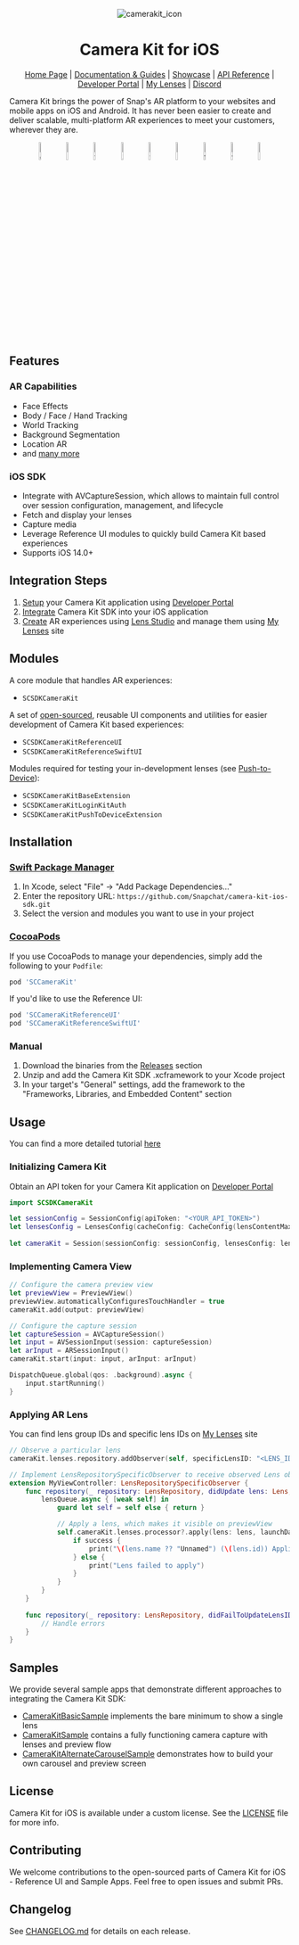 <div align="center">
 
![camerakit_icon](https://github.com/user-attachments/assets/036e42d2-c99f-45bc-ac0a-fe2fc462b6eb)

# Camera Kit for iOS

[Home Page](https://developers.snap.com/camera-kit/home) | [Documentation & Guides](https://developers.snap.com/camera-kit/getting-started/what-is-camera-kit) | [Showcase](https://ar.snap.com/camera-kit) | [API Reference](https://kit.snapchat.com/reference/CameraKit/ios/1.42.0/index.html) | [Developer Portal](https://kit.snapchat.com/manage/) | [My Lenses](https://my-lenses.snapchat.com/) | [Discord](https://discord.gg/snapar)
</div>

Camera Kit brings the power of Snap's AR platform to your websites and mobile apps on iOS and Android. It has never been easier to create and deliver scalable, multi-platform AR experiences to meet your customers, wherever they are.

<p align="center">
 <img src="https://github.com/user-attachments/assets/4a6174c1-c6fd-47ff-826e-f48afc067331" width="9%" alt="distort" />
 <img src="https://github.com/user-attachments/assets/b894649a-b80c-4ce3-ac5f-0ead9b6327c6" width="9%" alt="hair_simulation" />
 <img src="https://github.com/user-attachments/assets/afd19a3c-b625-4801-ae40-19588cc597e0" width="9%" alt="try_on" />
 <img src="https://github.com/user-attachments/assets/350fdcec-4f6c-456b-849f-a40f1f0dd1b5" width="9%" alt="3d_hand_tracking" />
 <img src="https://github.com/user-attachments/assets/13384317-9a65-4e30-91ef-7679e5b21ec3" width="9%" alt="wrist_wear_try_on" />
 <img src="https://github.com/user-attachments/assets/24d14f33-c121-43ed-9ff7-5ee0f98bcfb7" width="9%" alt="eye_wear_try_on" />
 <img src="https://github.com/user-attachments/assets/02dc6eb7-6b7b-43e4-8607-4dcce4b93bbd" width="9%" alt="true_size_object" />
 <img src="https://github.com/user-attachments/assets/2fe8618c-d9bc-462b-a85e-34fac7c22421" width="9%" alt="vfx" />
 <img src="https://github.com/user-attachments/assets/3988cc25-e058-490a-aa13-8ecca7f1116b" width="9%" alt="landmarkers" />
</p>

## Features

### AR Capabilities
- Face Effects
- Body / Face / Hand Tracking
- World Tracking
- Background Segmentation
- Location AR
- and [many more](https://developers.snap.com/camera-kit/ar-content/ar-overview) 

### iOS SDK
- Integrate with AVCaptureSession, which allows to maintain full control over session configuration, management, and lifecycle
- Fetch and display your lenses
- Capture media
- Leverage Reference UI modules to quickly build Camera Kit based experiences
- Supports iOS 14.0+

## Integration Steps
1. [Setup](https://developers.snap.com/camera-kit/getting-started/setting-up-accounts) your Camera Kit application using [Developer Portal](https://kit.snapchat.com/manage)
2. [Integrate](https://developers.snap.com/camera-kit/integrate-sdk/mobile/ios) Camera Kit SDK into your iOS application
3. [Create](https://developers.snap.com/camera-kit/ar-content/build-lenses) AR experiences using [Lens Studio](https://ar.snap.com/lens-studio) and manage them using [My Lenses](https://my-lenses.snapchat.com/) site

## Modules

A core module that handles AR experiences:
- `SCSDKCameraKit`

A set of [open-sourced](./Sources), reusable UI components and utilities for easier development of Camera Kit based experiences:
- `SCSDKCameraKitReferenceUI`
- `SCSDKCameraKitReferenceSwiftUI`

Modules required for testing your in-development lenses (see [Push-to-Device](https://developers.snap.com/camera-kit/guides/mobile-customization/in-app-lens-testing)):
- `SCSDKCameraKitBaseExtension`
- `SCSDKCameraKitLoginKitAuth`
- `SCSDKCameraKitPushToDeviceExtension`

## Installation
### [Swift Package Manager](https://github.com/apple/swift-package-manager)
1. In Xcode, select "File" → "Add Package Dependencies…"
2. Enter the repository URL: `https://github.com/Snapchat/camera-kit-ios-sdk.git`
3. Select the version and modules you want to use in your project

### [CocoaPods](https://cocoapods.org/)
If you use CocoaPods to manage your dependencies, simply add the following to your `Podfile`:
```ruby
pod 'SCCameraKit'
```

If you'd like to use the Reference UI:

```ruby
pod 'SCCameraKitReferenceUI'
pod 'SCCameraKitReferenceSwiftUI'
```

### Manual
1. Download the binaries from the [Releases](https://github.com/Snapchat/camera-kit-ios-sdk/releases) section
2. Unzip and add the Camera Kit SDK .xcframework to your Xcode project
3. In your target's "General" settings, add the framework to the "Frameworks, Libraries, and Embedded Content" section

## Usage
You can find a more detailed tutorial [here](https://developers.snap.com/camera-kit/guides/tutorials/mobile-tutorials/building-your-first-ios-camera-kit-app)

### Initializing Camera Kit
Obtain an API token for your Camera Kit application on [Developer Portal](https://kit.snapchat.com/manage)

```swift
import SCSDKCameraKit

let sessionConfig = SessionConfig(apiToken: "<YOUR_API_TOKEN>")
let lensesConfig = LensesConfig(cacheConfig: CacheConfig(lensContentMaxSize: 150*1024*1024))
        
let cameraKit = Session(sessionConfig: sessionConfig, lensesConfig: lensesConfig, errorHandler: self)
```

### Implementing Camera View
```swift
// Configure the camera preview view
let previewView = PreviewView()
previewView.automaticallyConfiguresTouchHandler = true
cameraKit.add(output: previewView)

// Configure the capture session
let captureSession = AVCaptureSession()
let input = AVSessionInput(session: captureSession)
let arInput = ARSessionInput()        
cameraKit.start(input: input, arInput: arInput)

DispatchQueue.global(qos: .background).async {
    input.startRunning()
}
```

### Applying AR Lens
You can find lens group IDs and specific lens IDs on [My Lenses](https://my-lenses.snapchat.com/) site
```swift
// Observe a particular lens
cameraKit.lenses.repository.addObserver(self, specificLensID: "<LENS_ID>", inGroupID: "<LENS_GROUP_ID>")

// Implement LensRepositorySpecificObserver to receive observed Lens object
extension MyViewController: LensRepositorySpecificObserver {
    func repository(_ repository: LensRepository, didUpdate lens: Lens, forGroupID groupID: String) {
        lensQueue.async { [weak self] in
            guard let self = self else { return }

            // Apply a lens, which makes it visible on previewView
            self.cameraKit.lenses.processor?.apply(lens: lens, launchData: nil) { success in
                if success {
                    print("\(lens.name ?? "Unnamed") (\(lens.id)) Applied")
                } else {
                    print("Lens failed to apply")
                }
            }
        }
    }
    
    func repository(_ repository: LensRepository, didFailToUpdateLensID lensID: String, forGroupID groupID: String, error: Error?) {
        // Handle errors
    }
}
```

## Samples
We provide several sample apps that demonstrate different approaches to integrating the Camera Kit SDK:
- [CameraKitBasicSample](./Samples/CameraKitBasicSample) implements the bare minimum to show a single lens
- [CameraKitSample](./Samples/CameraKitSample) contains a fully functioning camera capture with lenses and preview flow
- [CameraKitAlternateCarouselSample](./Samples/CameraKitAlternateCarouselSample) demonstrates how to build your own carousel and preview screen

## License
Camera Kit for iOS is available under a custom license. See the [LICENSE](./LICENSE) file for more info.

## Contributing
We welcome contributions to the open-sourced parts of Camera Kit for iOS - Reference UI and Sample Apps. Feel free to open issues and submit PRs.

## Changelog
See [CHANGELOG.md](CHANGELOG.md) for details on each release.
